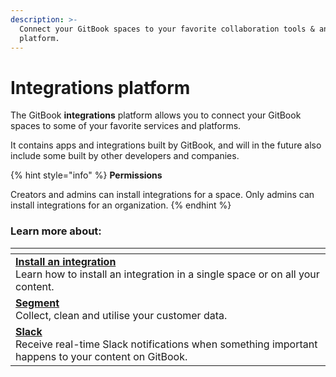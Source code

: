 ```yaml
---
description: >-
  Connect your GitBook spaces to your favorite collaboration tools & analytics
  platform.
---
```


# Integrations platform

The GitBook **integrations** platform allows you to connect your GitBook spaces to some of your favorite services and platforms.

It contains apps and integrations built by GitBook, and will in the future also include some built by other developers and companies.

{% hint style="info" %}
**Permissions**

Creators and admins can install integrations for a space. Only admins can install integrations for an organization.
{% endhint %}

### Learn more about:

<table data-view="cards"><thead><tr><th></th></tr></thead><tbody><tr><td><a href="install-an-integration.md"><strong>Install an integration</strong></a><br>Learn how to install an integration in a single space or on all your content.</td></tr><tr><td><a href="segment/"><strong>Segment</strong> </a><strong></strong><br><strong></strong>Collect, clean and utilise your customer data.</td></tr><tr><td><a href="slack/"><strong>Slack</strong></a><strong></strong><br><strong></strong>Receive real-time Slack notifications when something important happens to your content on GitBook.</td></tr></tbody></table>
